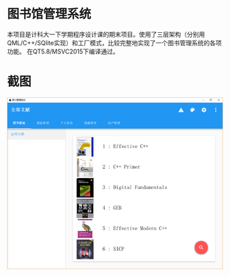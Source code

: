 # 图书馆管理系统
本项目是计科大一下学期程序设计课的期末项目。使用了三层架构（分别用QML/C++/SQlite实现）和工厂模式，比较完整地实现了一个图书管理系统的各项功能。
在QT5.8/MSVC2015下编译通过。
# 截图
![image](https://raw.githubusercontent.com/hongwen000/Library-Manage-System-QML/master/Picture1.png)
